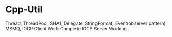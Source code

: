 # Cpp-Util
Thread,
ThreadPool,
SHA1,
Delegate,
StringFormat,
Event(observer pattern),
MSMQ,
IOCP Client Work Complete
IOCP Server Working..
